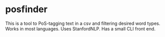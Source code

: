 # posfinder
This is a tool to PoS-tagging text in a csv and filtering desired word types. Works in most languages. Uses StanfordNLP. Has a small CLI front end.
